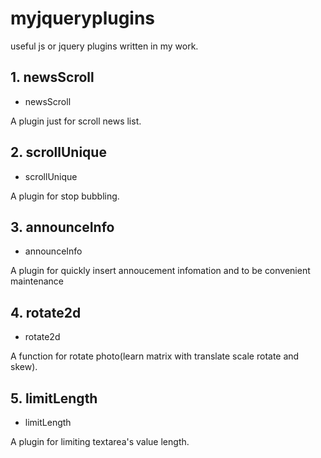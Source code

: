 # myjqueryplugins

useful js or jquery plugins written in my work.

## 1. newsScroll

* newsScroll

A plugin just for scroll news list.

## 2. scrollUnique

* scrollUnique

A plugin for stop bubbling.

## 3. announceInfo

* announceInfo

A plugin for quickly insert annoucement infomation and to be convenient maintenance

## 4. rotate2d

* rotate2d

A function for rotate photo(learn matrix with translate scale rotate and skew).

## 5. limitLength

* limitLength

A plugin for limiting textarea's value length.

